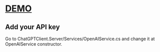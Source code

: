 # [DEMO](https://simplechatgptclient.azurewebsites.net/)

## Add your API key
Go to ChatGPTClient.Server/Services/OpenAIService.cs and change it at OpenAIService constructor.
